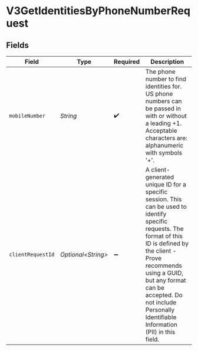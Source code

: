 # V3GetIdentitiesByPhoneNumberRequest


## Fields

| Field                                                                                                                                                                                                                                                                                        | Type                                                                                                                                                                                                                                                                                         | Required                                                                                                                                                                                                                                                                                     | Description                                                                                                                                                                                                                                                                                  |
| -------------------------------------------------------------------------------------------------------------------------------------------------------------------------------------------------------------------------------------------------------------------------------------------- | -------------------------------------------------------------------------------------------------------------------------------------------------------------------------------------------------------------------------------------------------------------------------------------------- | -------------------------------------------------------------------------------------------------------------------------------------------------------------------------------------------------------------------------------------------------------------------------------------------- | -------------------------------------------------------------------------------------------------------------------------------------------------------------------------------------------------------------------------------------------------------------------------------------------- |
| `mobileNumber`                                                                                                                                                                                                                                                                               | *String*                                                                                                                                                                                                                                                                                     | :heavy_check_mark:                                                                                                                                                                                                                                                                           | The phone number to find identities for. US phone numbers can be passed in with or without a leading +1. Acceptable characters are: alphanumeric with symbols '+'.                                                                                                                           |
| `clientRequestId`                                                                                                                                                                                                                                                                            | *Optional\<String>*                                                                                                                                                                                                                                                                          | :heavy_minus_sign:                                                                                                                                                                                                                                                                           | A client-generated unique ID for a specific session. This can be used to identify specific requests. The format of this ID is defined by the client - Prove recommends using a GUID, but any format can be accepted. Do not include Personally Identifiable Information (PII) in this field. |